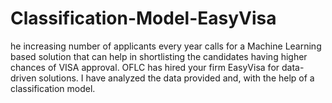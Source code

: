 # Classification-Model-EasyVisa
he increasing number of applicants every year calls for a Machine Learning based solution that can help in shortlisting the candidates having higher chances of VISA approval. OFLC has hired your firm EasyVisa for data-driven solutions. I have analyzed the data provided and, with the help of a classification model.
